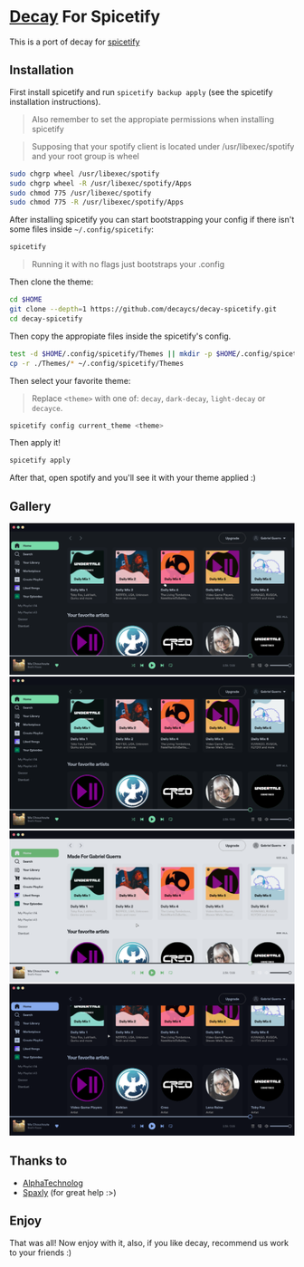 # [Decay](https://github.com/decaycs) For Spicetify

This is a port of decay for [spicetify](https://spicetify.app)

## Installation

First install spicetify and run `spicetify backup apply` (see the spicetify installation instructions).

> Also remember to set the appropiate permissions when installing spicetify

> Supposing that your spotify client is located under /usr/libexec/spotify and your root group is wheel

```sh
sudo chgrp wheel /usr/libexec/spotify
sudo chgrp wheel -R /usr/libexec/spotify/Apps
sudo chmod 775 /usr/libexec/spotify
sudo chmod 775 -R /usr/libexec/spotify/Apps
```

After installing spicetify you can start bootstrapping your config if there isn't some files inside `~/.config/spicetify`:

```sh
spicetify
```

> Running it with no flags just bootstraps your .config

Then clone the theme:

```sh
cd $HOME
git clone --depth=1 https://github.com/decaycs/decay-spicetify.git
cd decay-spicetify
```

Then copy the appropiate files inside the spicetify's config.

```sh
test -d $HOME/.config/spicetify/Themes || mkdir -p $HOME/.config/spicetify/Themes 
cp -r ./Themes/* ~/.config/spicetify/Themes
```

Then select your favorite theme:

> Replace `<theme>` with one of: `decay`, `dark-decay`, `light-decay` or `decayce`.

```sh
spicetify config current_theme <theme>
```

Then apply it!

```sh
spicetify apply
```

After that, open spotify and you'll see it with your theme applied :)

## Gallery

![decay](./.assets/decay.png)
![dark-decay](./.assets/dark-decay.png)
![light-decay](./.assets/light-decay.png)
![decayce](./.assets/decayce.png)

## Thanks to

- [AlphaTechnolog](https://github.com/AlphaTechnolog)
- [Spaxly](https://github.com/Spaxly) (for great help :>)

## Enjoy

That was all! Now enjoy with it, also, if you like decay, recommend us work to your friends :)
